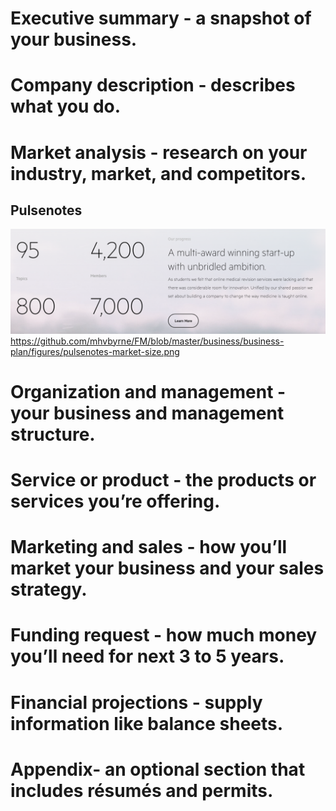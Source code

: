 # Executive summary - a snapshot of your business.



# Company description - describes what you do.

# Market analysis - research on your industry, market, and competitors.

## Pulsenotes

![Pulsenotes market size](/business/business-plan/figures/pulsenotes-market-size.png)
https://github.com/mhvbyrne/FM/blob/master/business/business-plan/figures/pulsenotes-market-size.png


# Organization and management - your business and management structure.

# Service or product - the products or services you’re offering.

# Marketing and sales - how you’ll market your business and your sales strategy.

# Funding request - how much money you’ll need for next 3 to 5 years.

# Financial projections - supply information like balance sheets.

# Appendix- an optional section that includes résumés and permits.
